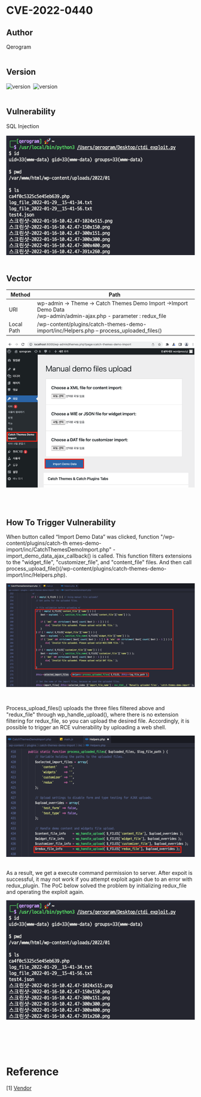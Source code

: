 # CVE-2022-0440

## Author
Qerogram<br><br>

## Version
![version](https://img.shields.io/badge/php-7.4.21-blue)&nbsp; ![version](https://img.shields.io/badge/Catch%20Themes%20Demo%20Import-2.0-green)<br><br>

## Vulnerability
SQL Injection<br><br>
![image](./report_img/image1.png)
<br><br>

## Vector
|Method|Path|
|------|---|
|URI|wp-admin -> Theme -> Catch Themes Demo Import ->Import Demo Data<br>/wp-admin/admin-ajax.php - parameter : redux_file|
|Local Path|/wp-content/plugins/catch-themes-demo-import/inc/Helpers.php – process_uploaded_files()|


![image](./report_img/image2.png)


<br><br>

## How To Trigger Vulnerability
When button called “Import Demo Data” was clicked, function "/wp-content/plugins/catch-th emes-demo-import/inc/CatchThemesDemoImport.php" - import_demo_data_ajax_callback() is called. This function filters extensions to the "widget_file", "customizer_file", and "content_file" files. And then call process_upload_file()(/wp-content/plugins/catch-themes-demo-import/inc/Helpers.php).<br>

![image](./report_img/image3.png)

<br>

Process_upload_files() uploads the three files filtered above and "redux_file" through wp_handle_upload(), where there is no extension filtering for redux_file, so you can upload the desired file. Accordingly, it is possible to trigger an RCE vulnerability by uploading a web shell.

![image](./report_img/image4.png)

<br>
As a result, we get a execute command permission to server. After expoit is successful, it may not work if you attempt exploit again due to an error with redux_plugin. The PoC below solved the problem by initializing redux_file and operating the exploit again.
<br>

![image](./report_img/image1.png)


<br>

<br><br>
# Reference
[1] [Vendor](https://wordpress.org/plugins/catch-themes-demo-import/)
